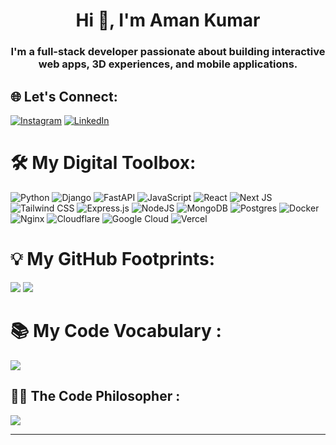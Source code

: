 <h1 align="center">Hi 👋, I'm Aman Kumar</h1>
<h3 align="center">I'm a full-stack developer passionate about building interactive web apps, 3D experiences, and mobile applications.</h3>

## 🌐 Let's Connect:
[![Instagram](https://img.shields.io/badge/Instagram-E4405F?style=for-the-badge&logo=instagram&logoColor=white)](https://instagram.com/kodekraftr)
[![LinkedIn](https://img.shields.io/badge/LinkedIn-0077B5?style=for-the-badge&logo=linkedin&logoColor=white)](https://linkedin.com/in/kodekraftr) 

# 🛠️ My Digital Toolbox:
![Python](https://img.shields.io/badge/python-3670A0?style=for-the-badge&logo=python&logoColor=white) 
![Django](https://img.shields.io/badge/django-%23092E20.svg?style=for-the-badge&logo=django&logoColor=white) 
![FastAPI](https://img.shields.io/badge/fastapi-109989?style=for-the-badge&logo=FASTAPI&logoColor=white)
![JavaScript](https://img.shields.io/badge/javascript-%23323330.svg?style=for-the-badge&logo=javascript&logoColor=%23F7DF1E) 
![React](https://img.shields.io/badge/react-%2320232a.svg?style=for-the-badge&logo=react&logoColor=%2361DAFB) 
![Next JS](https://img.shields.io/badge/Next-black?style=for-the-badge&logo=next.js&logoColor=white) 
![Tailwind CSS](https://img.shields.io/badge/Tailwind_CSS-38B2AC?style=for-the-badge&logo=tailwind-css&logoColor=white)
![Express.js](https://img.shields.io/badge/express.js-%23404d59.svg?style=for-the-badge&logo=express&logoColor=%2361DAFB) 
![NodeJS](https://img.shields.io/badge/node.js-6DA55F?style=for-the-badge&logo=node.js&logoColor=white) 
![MongoDB](https://img.shields.io/badge/MongoDB-%234ea94b.svg?style=for-the-badge&logo=mongodb&logoColor=white) 
![Postgres](https://img.shields.io/badge/postgres-%23316192.svg?style=for-the-badge&logo=postgresql&logoColor=white)
![Docker](https://img.shields.io/badge/Docker-2CA5E0?style=for-the-badge&logo=docker&logoColor=white)
![Nginx](https://img.shields.io/badge/nginx-%23009639.svg?style=for-the-badge&logo=nginx&logoColor=white) 
![Cloudflare](https://img.shields.io/badge/Cloudflare-F38020?style=for-the-badge&logo=Cloudflare&logoColor=white) 
![Google Cloud](https://img.shields.io/badge/GoogleCloud-%234285F4.svg?style=for-the-badge&logo=google-cloud&logoColor=white) 
![Vercel](https://img.shields.io/badge/vercel-%23000000.svg?style=for-the-badge&logo=vercel&logoColor=white) 
# 💡 My GitHub Footprints:
![](https://github-readme-stats.vercel.app/api?username=kodekraftr&hide_title=true&theme=gotham&show_icons=true&line_height=30) 
![](https://streak-stats.demolab.com/?user=kodekraftr&theme=gotham&border_radius=5&card_width=500&card_height=195)

# 📚 My Code Vocabulary :
![](https://github-readme-stats.vercel.app/api/top-langs/?username=kodekraftr&theme=gotham&langs_count=5&include_all_commits=true&count_private=true)

## 👨‍💻 The Code Philosopher :
![](https://quotes-github-readme.vercel.app/api?type=horizontal&theme=dark)

---

